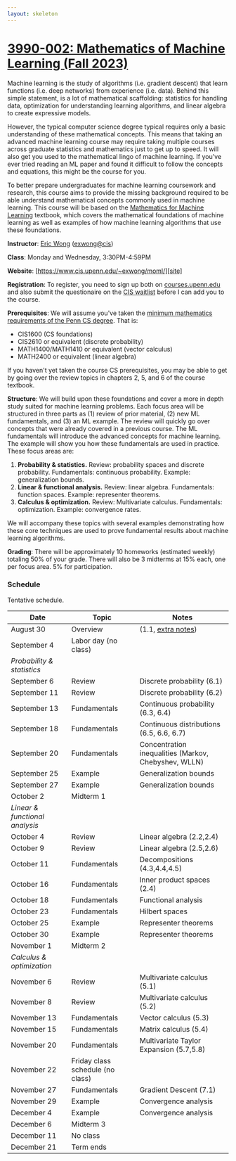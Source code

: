 ```yaml
---
layout: skeleton
---
```

[site]: https://www.cis.upenn.edu/~exwong/moml/

# [3990-002: Mathematics of Machine Learning (Fall 2023)][site]

Machine learning is the study of algorithms (i.e. gradient descent) that learn functions (i.e. deep networks) from experience (i.e. data). 
Behind this simple statement, is a lot of mathematical scaffolding: statistics for handling data, optimization for understanding learning algorithms, and linear algebra to create expressive models. 

However, the typical computer science degree typical requires only a basic understanding of these mathematical concepts. This means that taking an advanced machine learning course may require taking multiple courses across graduate statistics and mathematics just to get up to speed. It will also get you used to the mathematical lingo of machine learning. If you've ever tried reading an ML paper and found it difficult to follow the concepts and equations, this might be the course for you. 

To better prepare undergraduates for machine learning coursework and research, this course aims to provide the missing background required to be able understand mathematical concepts commonly used in machine learning. This course will be based on the [Mathematics for Machine Learning](https://mml-book.github.io/) textbook, which covers the mathematical foundations of machine learning as well as examples of how machine learning algorithms that use these foundations. 

**Instructor**: [Eric Wong](https://www.cis.upenn.edu/~exwong) ([exwong@cis](mailto:exwong@cis.upenn.edu))

**Class**: Monday and Wednesday, 3:30PM-4:59PM

**Website**: [https://www.cis.upenn.edu/~exwong/moml/][site]

**Registration**: To register, you need to sign up both on [courses.upenn.edu](https://courses.upenn.edu/) and also submit the questionaire on the [CIS waitlist](https://advising.cis.upenn.edu/waitlist/) before I can add you to the course. 

**Prerequisites**: We will assume you've taken the [minimum mathematics requirements of the Penn CS degree](https://catalog.upenn.edu/undergraduate/programs/computer-science-bse/). That is: 
+ CIS1600 (CS foundations)
+ CIS2610 or equivalent (discrete probability)
+ MATH1400/MATH1410 or equivalent (vector calculus)
+ MATH2400 or equivalent (linear algebra)

If you haven't yet taken the course CS prerequisites, you may be able to get by going over the review topics in chapters 2, 5, and 6 of the course textbook. 

**Structure**: We will build upon these foundations and cover a more in depth study suited for machine learning problems. Each focus area will be structured in three parts as (1) review of prior material, (2) new ML fundamentals, and (3) an ML example. The review will quickly go over concepts that were already covered in a previous course. The ML fundamentals will introduce the advanced concepts for machine learning. The example will show you how these fundamentals are used in practice. These focus areas are: 

1. **Probability & statistics.** Review: probability spaces and discrete probability. Fundamentals: continuous probability. Example: generalization bounds. 
2. **Linear & functional analysis.** Review: linear algebra. Fundamentals: function spaces. Example: representer theorems. 
3. **Calculus & optimization.** Review: Multivariate calculus. Fundamentals: optimization. Example: convergence rates. 

We will accompany these topics with several examples demonstrating how these core techniques are used to prove fundamental results about machine learning algorithms. 

**Grading**: There will be approximately 10 homeworks (estimated weekly) totaling 50% of your grade. There will also be 3 midterms at 15% each, one per focus area. 5% for participation. 

### Schedule

Tentative schedule. 

| Date | Topic | Notes |
|---|---|---|
| August 30 | Overview | (1.1, [extra notes](https://canvas.upenn.edu/courses/1744359/files/folder/Notes?preview=125172896)) |
| September 4 | Labor day (no class) ||
| *Probability & statistics* |||
| September 6 | Review | Discrete probability (6.1) |
| September 11 | Review | Discrete probability (6.2) |
| September 13 | Fundamentals | Continuous probability  (6.3, 6.4) |
| September 18 | Fundamentals | Continuous distributions (6.5, 6.6, 6.7)|
| September 20 | Fundamentals | Concentration inequalities (Markov, Chebyshev, WLLN) |
| September 25 | Example | Generalization bounds |
| September 27 | Example | Generalization bounds |
| October 2 | Midterm 1 || 
| *Linear & functional analysis* |||
| October 4 | Review | Linear algebra  (2.2,2.4)|
| October 9 | Review | Linear algebra (2.5,2.6)|
| October 11 | Fundamentals | Decompositions (4.3,4.4,4.5)|
| October 16 | Fundamentals | Inner product spaces (2.4) |
| October 18 | Fundamentals | Functional analysis|
| October 23 | Fundamentals | Hilbert spaces |
| October 25 | Example | Representer theorems |
| October 30 | Example | Representer theorems |
| November 1 | Midterm 2 ||
| *Calculus & optimization* |||
| November 6 | Review | Multivariate calculus (5.1)|
| November 8 | Review | Multivariate calculus (5.2)|
| November 13 | Fundamentals | Vector calculus (5.3)|
| November 15 | Fundamentals | Matrix calculus (5.4)|
| November 20 | Fundamentals | Multivariate Taylor Expansion (5.7,5.8) |
| November 22 | Friday class schedule (no class) ||
| November 27 | Fundamentals | Gradient Descent (7.1)|
| November 29 | Example | Convergence analysis |
| December 4 | Example | Convergence analysis |
| December 6 | Midterm 3 ||
| December 11 | No class ||
| December 21 | Term ends ||

